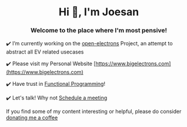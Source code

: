 <h1 align="center">Hi 👋, I'm Joesan</h1>
<h3 align="center">Welcome to the place where I'm most pensive!</h3>

:heavy_check_mark: I’m currently working on the [open-electrons](https://github.com/open-electrons) Project, an attempt to abstract all EV related usecases

:heavy_check_mark: Please visit my Personal Website [https://www.bigelectrons.com](https://www.bigelectrons.com)

:heavy_check_mark: Have trust in [Functional Programming](https://en.wikipedia.org/wiki/Functional_programming)!

:heavy_check_mark: Let's talk! Why not [Schedule a meeting](https://calendly.com/joesandech)

If you find some of my content interesting or helpful, please do consider [donating me a coffee](https://ko-fi.com/joesan)
